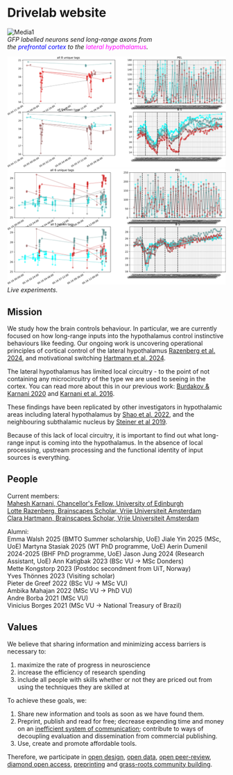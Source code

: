 # Drivelab website

![Media1](Media1.gif) <br>
*GFP labelled neurons send long-range axons from<br>
the <font color="blue">prefrontal cortex</font> to the <font color="magenta">lateral hypothalamus</font>.*

![rig1output](https://github.com/MaheshKarnani/mazerex2/blob/main/fem2_RIctrl/rig1output.svg) <br>
![rig2output](https://github.com/MaheshKarnani/mazerex2/blob/main/mal1_RI/rig2output.svg) <br>
_Live experiments._

## Mission
We study how the brain controls behaviour. In particular, we are currently focused on how long-range inputs into the hypothalamus control instinctive behaviours like feeding. Our ongoing work is uncovering operational principles of cortical control of the lateral hypothalamus [Razenberg et al. 2024](https://doi.org/10.1101/2024.11.15.623801), and motivational switching [Hartmann et al. 2024](https://doi.org/10.24072/pcjournal.416).

The lateral hypothalamus has limited local circuitry - to the point of not containing any microcircuitry of the type we are used to seeing in the cortex. You can read more about this in our previous work: [Burdakov & Karnani 2020](https://doi.org/10.1016/j.cub.2020.07.061) and [Karnani et al. 2016](http://doi.org/10.1016/j.neuron.2016.02.037).

These findings have been replicated by other investigators in hypothalamic areas including lateral hypothalamus by [Shao et al. 2022](https://doi.org/10.1016/j.cub.2022.05.029), and the neighbouring subthalamic nucleus by [Steiner et al 2019](https://doi.org/10.1523/JNEUROSCI.1642-18.2019).

Because of this lack of local circuitry, it is important to find out what long-range input is coming into the hypothalamus. In the absence of local processing, upstream processing and the functional identity of input sources is everything.<br>

## People
Current members: <br>
[Mahesh Karnani, Chancellor's Fellow, University of Edinburgh](https://discovery-brain-sciences.ed.ac.uk/dr-mahesh-miikael-karnani)<br>
[Lotte Razenberg, Brainscapes Scholar, Vrije Universiteit Amsterdam](https://research.vu.nl/en/persons/lotte-razenberg)<br>
[Clara Hartmann, Brainscapes Scholar, Vrije Universiteit Amsterdam](https://scholar.google.com/citations?user=gPVQzjEAAAAJ&hl=en)<br>

Alumni: <br>
Emma Walsh 2025 (BMTO Summer scholarship, UoE)
Jiale Yin 2025 (MSc, UoE)
Martyna Stasiak 2025 (WT PhD programme, UoE)
Aerin Dumenil 2024-2025 (BHF PhD programme, UoE)
Jason Jung 2024 (Research Assistant, UoE)
Ann Katigbak 2023 (BSc VU -> MSc Donders) <br>
Mette Kongstorp 2023 (Postdoc secondment from UiT, Norway) <br>
Yves Thönnes 2023 (Visiting scholar) <br>
Pieter de Greef 2022 (BSc VU -> MSc VU) <br>
Ambika Mahajan 2022 (MSc VU -> PhD VU) <br>
Andre Borba 2021 (MSc VU) <br>
Vinicius Borges 2021 (MSc VU -> National Treasury of Brazil) <br>

## Values
We believe that sharing information and minimizing access barriers is necessary to: 
1. maximize the rate of progress in neuroscience
2. increase the efficiency of research spending
3. include all people with skills whether or not they are priced out from using the techniques they are skilled at

To achieve these goals, we:
1. Share new information and tools as soon as we have found them.
2. Preprint, publish and read for free; decrease expending time and money on an [inefficient system of communication](https://doi.org/10.1098/rsos.230206); contribute to ways of decoupling evaluation and dissemination from commercial publishing.
3. Use, create and promote affordable tools.

Therefore, we participate in [open design](https://www.researchequals.com/maheshkarnani), [open data](https://osf.io/yb67q/), [open peer-review](https://neuro.peercommunityin.org/articles/rec?id=1), [diamond open access](https://peercommunityjournal.org/articles/10.24072/pcjournal.416/), [preprinting](https://www.biorxiv.org/content/10.1101/2024.11.15.623801v1) and [grass-roots community building](https://prelights.biologists.com/profiles/mahesh-karnani/).
